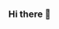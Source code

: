 ### Hi there 👋

<!--
**BrettMathiesen/BrettMathiesen** is a ✨ _special_ ✨ repository because its `README.md` (this file) appears on your GitHub profile.

Here are some ideas to get you started:

- 🔭 I’m currently improving my portfolio rojects
- 🌱 I’m currently reviewing Python, flask, & Django 
- 🤔 I’m looking for help with how to become a mobil app developer
- 🌱 My next steps are to learn Swift and Java
- 📫 How to reach me: ... brett.l.mathiesen@gmail.com
- 😄 Pronouns: she/her
- ⚡ Fun fact: My name seems to fool people.  I am actually a femail.
-->
